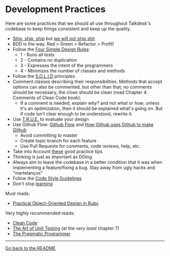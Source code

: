 # Development Practices

Here are some practices that we should all use throughout Talkdesk's codebase to keep things consistent and keep up the quality.

* [Ship, ship, ship][5] but [we will not ship shit][11]
* BDD is the way. Red > Green > Refactor > Profit!
* Follow the [Four Simple Design Rules][12]:
  * 1 - Runs all tests
  * 2 - Contains no duplication
  * 3 - Expresses the intent of the programmers
  * 4 - Minimizes the number of classes and methods
* Follow the [S.O.L.I.D][6] principles
* Comment classes describing their responsibilities. Methods that accept options can also be commented, but other than that, no comments should be necessary, the close should be clean (read Chapter 4: Comments of Clean Code book).
  * If a comment is needed, explain *why?* and not *what* or *how*, unless it's an optimization, then it should be explained what's going on. But if code isn't clear enough to be understood, rewrite it.
* Use [T.R.U.E.][7] to evaluate your design
* Use Github Flow: [Github Flow][1] and [How Github uses Github to make Github][2]
  * Avoid committing to master
  * Create topic branch for each feature
  * Use Pull Requests for comments, code reviews, help, etc.
* Take into Account [these][3] good practice tips
* Thinking is just as important as DOing
* Always aim to leave the codebase in a better condition that it was when implementing a feature/fixing a bug. Stay away from ugly hacks and "martelanços"
* Follow the [Code Style Guidelines](style_guidelines.md)
* Don't stop [learning](learning_resources.md)

Must reads:

* [Practical Object-Oriented Design in Ruby][10]

Very highly recommended reads:

* [Clean Code][8]
* [The Art of Unit Testing][9] (at the *very least* chapter 7)
* [The Pragmatic Programmer][4]

---

[Go back to the README](../README.md)

[1]:http://scottchacon.com/2011/08/31/github-flow.html
[2]:http://zachholman.com/talk/how-github-uses-github-to-build-github
[3]:http://www.slideshare.net/NetPonto/como-ser-programador-durante-o-dia-e-mesmo-assim-dormir-bem-noite
[4]:http://pragprog.com/the-pragmatic-programmer
[5]:http://startupboy.com/2012/04/27/build-a-team-that-ships/
[6]:http://confreaks.com/videos/240-goruco2009-solid-object-oriented-design
[7]:http://vimeo.com/26330100
[8]:http://books.google.pt/books/about/Clean_Code.html?id=dwSfGQAACAAJ&redir_esc=y
[9]:http://www.manning.com/osherove/
[10]:http://www.informit.com/articles/article.aspx?p=1834700
[11]:http://blog.8thlight.com/uncle-bob/2012/09/06/I-am-Your-New-CTO.html
[12]:http://theholyjava.wordpress.com/2011/02/14/clean-code-four-simple-design-rules/
